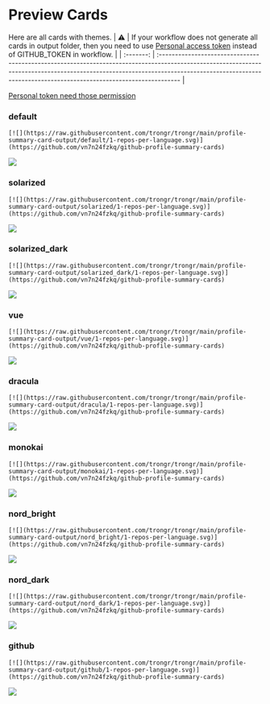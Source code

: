 
# Preview Cards

Here are all cards with themes.
| :warning: | If your workflow does not generate all cards in output folder, then you need to use [Personal access token](https://docs.github.com/en/actions/configuring-and-managing-workflows/creating-and-storing-encrypted-secrets) instead of GITHUB_TOKEN in workflow. |
| :-------: | :------------------------------------------------------------------------------------------------------------------------------------------------------------------------------------------------------------------------------------------------ |

[Personal token need those permission](https://github.com/vn7n24fzkq/github-profile-summary-cards/wiki/Personal-access-token-permissions)


### default


```
[![](https://raw.githubusercontent.com/trongr/trongr/main/profile-summary-card-output/default/1-repos-per-language.svg)](https://github.com/vn7n24fzkq/github-profile-summary-cards)
```
![](https://raw.githubusercontent.com/trongr/trongr/main/profile-summary-card-output/default/1-repos-per-language.svg)


### solarized


```
[![](https://raw.githubusercontent.com/trongr/trongr/main/profile-summary-card-output/solarized/1-repos-per-language.svg)](https://github.com/vn7n24fzkq/github-profile-summary-cards)
```
![](https://raw.githubusercontent.com/trongr/trongr/main/profile-summary-card-output/solarized/1-repos-per-language.svg)


### solarized_dark


```
[![](https://raw.githubusercontent.com/trongr/trongr/main/profile-summary-card-output/solarized_dark/1-repos-per-language.svg)](https://github.com/vn7n24fzkq/github-profile-summary-cards)
```
![](https://raw.githubusercontent.com/trongr/trongr/main/profile-summary-card-output/solarized_dark/1-repos-per-language.svg)


### vue


```
[![](https://raw.githubusercontent.com/trongr/trongr/main/profile-summary-card-output/vue/1-repos-per-language.svg)](https://github.com/vn7n24fzkq/github-profile-summary-cards)
```
![](https://raw.githubusercontent.com/trongr/trongr/main/profile-summary-card-output/vue/1-repos-per-language.svg)


### dracula


```
[![](https://raw.githubusercontent.com/trongr/trongr/main/profile-summary-card-output/dracula/1-repos-per-language.svg)](https://github.com/vn7n24fzkq/github-profile-summary-cards)
```
![](https://raw.githubusercontent.com/trongr/trongr/main/profile-summary-card-output/dracula/1-repos-per-language.svg)


### monokai


```
[![](https://raw.githubusercontent.com/trongr/trongr/main/profile-summary-card-output/monokai/1-repos-per-language.svg)](https://github.com/vn7n24fzkq/github-profile-summary-cards)
```
![](https://raw.githubusercontent.com/trongr/trongr/main/profile-summary-card-output/monokai/1-repos-per-language.svg)


### nord_bright


```
[![](https://raw.githubusercontent.com/trongr/trongr/main/profile-summary-card-output/nord_bright/1-repos-per-language.svg)](https://github.com/vn7n24fzkq/github-profile-summary-cards)
```
![](https://raw.githubusercontent.com/trongr/trongr/main/profile-summary-card-output/nord_bright/1-repos-per-language.svg)


### nord_dark


```
[![](https://raw.githubusercontent.com/trongr/trongr/main/profile-summary-card-output/nord_dark/1-repos-per-language.svg)](https://github.com/vn7n24fzkq/github-profile-summary-cards)
```
![](https://raw.githubusercontent.com/trongr/trongr/main/profile-summary-card-output/nord_dark/1-repos-per-language.svg)


### github


```
[![](https://raw.githubusercontent.com/trongr/trongr/main/profile-summary-card-output/github/1-repos-per-language.svg)](https://github.com/vn7n24fzkq/github-profile-summary-cards)
```
![](https://raw.githubusercontent.com/trongr/trongr/main/profile-summary-card-output/github/1-repos-per-language.svg)

